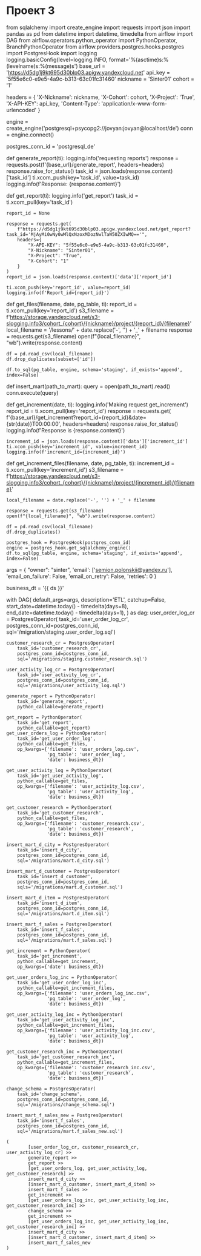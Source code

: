# Проект 3
from sqlalchemy import create_engine
import requests
import json
import pandas as pd
from datetime import datetime, timedelta
from airflow import DAG
from airflow.operators.python_operator import PythonOperator, BranchPythonOperator
from airflow.providers.postgres.hooks.postgres import PostgresHook
import logging
logging.basicConfig(level=logging.INFO,
                    format='%(asctime)s:%(levelname)s:%(message)s')
base_url = 'https://d5dg1j9kt695d30blp03.apigw.yandexcloud.net'
api_key = '5f55e6c0-e9e5-4a9c-b313-63c01fc31460'
nickname = 'Sinter01'
cohort = '1'

headers = {
    'X-Nickname': nickname,
    'X-Cohort': cohort,
    'X-Project': 'True',
    'X-API-KEY': api_key,
    'Content-Type': 'application/x-www-form-urlencoded'
}

engine = create_engine('postgresql+psycopg2://jovyan:jovyan@localhost/de')
conn = engine.connect()

postgres_conn_id = 'postgresql_de'

def generate_report(ti):
    logging.info('requesting reports')
    response = requests.post(f'{base_url}/generate_report', headers=headers)
    response.raise_for_status()
    task_id = json.loads(response.content)['task_id']
    ti.xcom_push(key='task_id', value=task_id)
    logging.info(f'Response: {response.content}')


def get_report(ti):
    logging.info('get_report')
    task_id = ti.xcom_pull(key='task_id')

    report_id = None

    response = requests.get(
        f"https://d5dg1j9kt695d30blp03.apigw.yandexcloud.net/get_report?task_id='MjAyMi0wNy0wMlQxNzoxMDozNwlTaW50ZXIwMQ=='",
        headers={
            "X-API-KEY": "5f55e6c0-e9e5-4a9c-b313-63c01fc31460",
            "X-Nickname": "Sinter01",
            "X-Project": "True",
            "X-Cohort": "1"
        }
    )
    report_id = json.loads(response.content)['data']['report_id']

    ti.xcom_push(key='report_id', value=report_id)
    logging.info(f'Report_id={report_id}')


def get_files(filename, date, pg_table, ti):
    report_id = ti.xcom_pull(key='report_id')
    s3_filename = f'https://storage.yandexcloud.net/s3-slogging.info3/cohort_{cohort}/{nickname}/project/{report_id}/{filename}'
    local_filename = '/lessons/' + date.replace('-', '') + '_' + filename
    response = requests.get(s3_filename)
    open(f"{local_filename}", "wb").write(response.content)

    df = pd.read_csv(local_filename)
    df.drop_duplicates(subset=['id'])

    df.to_sql(pg_table, engine, schema='staging', if_exists='append', index=False)



def insert_mart(path_to_mart):
    query = open(path_to_mart).read()
    conn.execute(query)



def get_increment(date, ti):
    logging.info('Making request get_increment')
    report_id = ti.xcom_pull(key='report_id')
    response = requests.get(
        f'{base_url}/get_increment?report_id={report_id}&date={str(date)}T00:00:00',
        headers=headers)
    response.raise_for_status()
    logging.info(f'Response is {response.content}')

    increment_id = json.loads(response.content)['data']['increment_id']
    ti.xcom_push(key='increment_id', value=increment_id)
    logging.info(f'increment_id={increment_id}')



def get_increment_files(filename, date, pg_table, ti):
    increment_id = ti.xcom_pull(key='increment_id')
    s3_filename = f'https://storage.yandexcloud.net/s3-slogging.info3/cohort_{cohort}/{nickname}/project/{increment_id}/{filename}'

    local_filename = date.replace('-', '') + '_' + filename

    response = requests.get(s3_filename)
    open(f"{local_filename}", "wb").write(response.content)

    df = pd.read_csv(local_filename)
    df.drop_duplicates()

    postgres_hook = PostgresHook(postgres_conn_id)
    engine = postgres_hook.get_sqlalchemy_engine()
    df.to_sql(pg_table, engine, schema='staging', if_exists='append', index=False)


args = {
    "owner": "sinter",
    'email': ['semion.polonskii@yandex.ru'],
    'email_on_failure': False,
    'email_on_retry': False,
    'retries': 0
}

business_dt = '{{ ds }}'

with DAG(
        default_args=args,
        description='ETL',
        catchup=False,
        start_date=datetime.today() - timedelta(days=8),
        end_date=datetime.today() - timedelta(days=1),
) as dag:
    user_order_log_cr = PostgresOperator(
        task_id='user_order_log_cr',
        postgres_conn_id=postgres_conn_id,
        sql='/migration/staging.user_order_log.sql')

    customer_research_cr = PostgresOperator(
        task_id='customer_research_cr',
        postgres_conn_id=postgres_conn_id,
        sql='/migrations/staging.customer_research.sql')

    user_activity_log_cr = PostgresOperator(
        task_id='user_activity_log_cr',
        postgres_conn_id=postgres_conn_id,
        sql='/migrations/user_activity_log.sql')

    generate_report = PythonOperator(
        task_id='generate_report',
        python_callable=generate_report)

    get_report = PythonOperator(
        task_id='get_report',
        python_callable=get_report)
    get_user_orders_log = PythonOperator(
        task_id='get_user_order_log',
        python_callable=get_files,
        op_kwargs={'filename': 'user_orders_log.csv',
                   'pg_table': 'user_order_log',
                   'date': business_dt})

    get_user_activity_log = PythonOperator(
        task_id='get_user_activity_log',
        python_callable=get_files,
        op_kwargs={'filename': 'user_activity_log.csv',
                   'pg_table': 'user_activity_log',
                   'date': business_dt})

    get_customer_research = PythonOperator(
        task_id='get_customer_research',
        python_callable=get_files,
        op_kwargs={'filename': 'customer_research.csv',
                   'pg_table': 'customer_research',
                   'date': business_dt})

    insert_mart_d_city = PostgresOperator(
        task_id='insert_d_city',
        postgres_conn_id=postgres_conn_id,
        sql='/migrations/mart.d_city.sql')

    insert_mart_d_customer = PostgresOperator(
        task_id='insert_d_customer',
        postgres_conn_id=postgres_conn_id,
        sqls='/migrations/mart.d_customer.sql')

    insert_mart_d_item = PostgresOperator(
        task_id='insert_d_item',
        postgres_conn_id=postgres_conn_id,
        sql='/migrations/mart.d_item.sql')

    insert_mart_f_sales = PostgresOperator(
        task_id='insert_f_sales',
        postgres_conn_id=postgres_conn_id,
        sql='/migrations/mart.f_sales.sql')

    get_increment = PythonOperator(
        task_id='get_increment',
        python_callable=get_increment,
        op_kwargs={'date': business_dt})

    get_user_orders_log_inc = PythonOperator(
        task_id='get_user_order_log_inc',
        python_callable=get_increment_files,
        op_kwargs={'filename': 'user_orders_log_inc.csv',
                   'pg_table': 'user_order_log',
                   'date': business_dt})

    get_user_activity_log_inc = PythonOperator(
        task_id='get_user_activity_log_inc',
        python_callable=get_increment_files,
        op_kwargs={'filename': 'user_activity_log_inc.csv',
                   'pg_table': 'user_activity_log',
                   'date': business_dt})

    get_customer_research_inc = PythonOperator(
        task_id='get_customer_research_inc',
        python_callable=get_increment_files,
        op_kwargs={'filename': 'customer_research_inc.csv',
                   'pg_table': 'customer_research',
                   'date': business_dt})

    change_schema = PostgresOperator(
        task_id='change_schema',
        postgres_conn_id=postgres_conn_id,
        sql='/migrations/change_schema.sql')

    insert_mart_f_sales_new = PostgresOperator(
        task_id='insert_f_sales',
        postgres_conn_id=postgres_conn_id,
        sql='/migrations/mart.f_sales_new.sql')

    (
            [user_order_log_cr, customer_research_cr, user_activity_log_cr] >>
            generate_report >>
            get_report >>
            [get_user_orders_log, get_user_activity_log, get_customer_research] >>
            insert_mart_d_city >>
            [insert_mart_d_customer, insert_mart_d_item] >>
            insert_mart_f_sales >>
            get_increment >>
            [get_user_orders_log_inc, get_user_activity_log_inc, get_customer_research_inc] >>
            change_schema >>
            get_increment >>
            [get_user_orders_log_inc, get_user_activity_log_inc, get_customer_research_inc] >>
            insert_mart_d_city >>
            [insert_mart_d_customer, insert_mart_d_item] >>
            insert_mart_f_sales_new
    )
